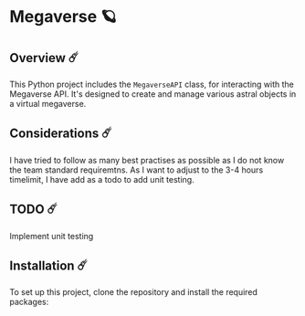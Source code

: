 # Megaverse 🪐

## Overview ☄️

This Python project includes the `MegaverseAPI` class, for interacting with the Megaverse API. It's designed to create and manage various astral objects in a virtual megaverse. 

## Considerations ☄️

I have tried to follow as many best practises as possible as I do not know the team standard requiremtns. As I want to adjust to the 3-4 hours timelimit, I have add as a todo to add unit testing.

## TODO ☄️

Implement unit testing

## Installation ☄️

To set up this project, clone the repository and install the required packages:


